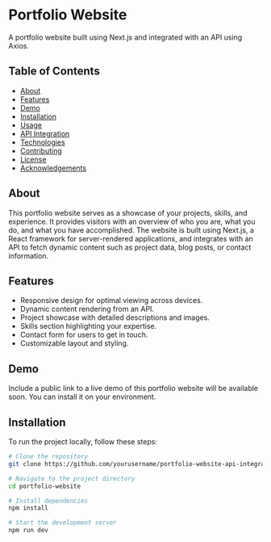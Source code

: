 # Portfolio Website

A portfolio website built using Next.js and integrated with an API using Axios.

## Table of Contents

- [About](#about)
- [Features](#features)
- [Demo](#demo)
- [Installation](#installation)
- [Usage](#usage)
- [API Integration](#api-integration)
- [Technologies](#technologies)
- [Contributing](#contributing)
- [License](#license)
- [Acknowledgements](#acknowledgements)

## About

This portfolio website serves as a showcase of your projects, skills, and experience. It provides visitors with an overview of who you are, what you do, and what you have accomplished. The website is built using Next.js, a React framework for server-rendered applications, and integrates with an API to fetch dynamic content such as project data, blog posts, or contact information.

## Features

- Responsive design for optimal viewing across devices.
- Dynamic content rendering from an API.
- Project showcase with detailed descriptions and images.
- Skills section highlighting your expertise.
- Contact form for users to get in touch.
- Customizable layout and styling.

## Demo

Include a public link to a live demo of this portfolio website will be available soon. You can install it on your environment.

## Installation

To run the project locally, follow these steps:

```bash
# Clone the repository
git clone https://github.com/yourusername/portfolio-website-api-integrated.git

# Navigate to the project directory
cd portfolio-website

# Install dependencies
npm install

# Start the development server
npm run dev
